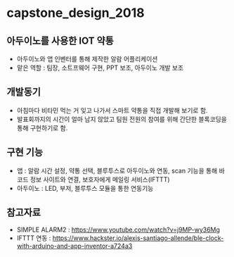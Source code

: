 # capstone_design_2018


## 아두이노를 사용한 IOT 약통

 * 아두이노와 앱 인벤터를 통해 제작한 알람 어플리케이션
 * 맡은 역할 : 팀장, 소트프웨어 구현, PPT 보조, 아두이노 개발 보조

## 개발동기

 * 아침마다 비타민 먹는 거 잊고 나가서 스마트 약통을 직접 개발해 보기로 함.
 * 발표회까지의 시간이 얼마 남지 않았고 팀원 전원의 참여를 위해 간단한 블록코딩을 통해 구현하기로 함.

 ## 구현 기능
 
 * 앱 : 알람 시간 설정, 약통 선택, 블루투스로 아두이노와 연동, scan 기능을 통해 바코드 정보 사이트와 연결, 보호자에게 메일링 서비스(IFTTT)
 * 아두이노 : LED, 부저, 블루투스 모듈을 통한 연동기능

 ## 참고자료

 * SIMPLE ALARM2 : https://www.youtube.com/watch?v=j9MP-wy36Mg
 * IFTTT 연동 : https://www.hackster.io/alexis-santiago-allende/ble-clock-with-arduino-and-app-inventor-a724a3
